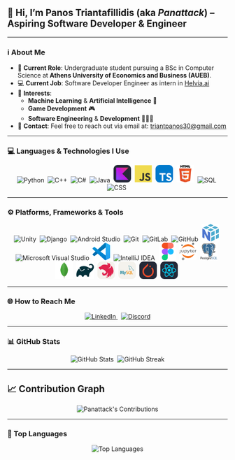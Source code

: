 ## 👋 Hi, I’m Panos Triantafillidis (aka *Panattack*) – Aspiring Software Developer & Engineer

---

### ℹ️ About Me

- 🔭 **Current Role**: Undergraduate student pursuing a BSc in Computer Science at **Athens University of Economics and Business (AUEB)**.
- :computer: **Current Job**: Software Developer Engineer as intern in [Helvia.ai](https://helvia.ai/)
- 🌱 **Interests**: 
  - **Machine Learning** & **Artificial Intelligence** 🤖
  - **Game Development** :video_game: 
  - **Software Engineering** & **Development** 👩🏻‍💻
- 💬 **Contact**: Feel free to reach out via email at: [triantpanos30@gmail.com](mailto:triantpanos30@gmail.com)

---

### 💻 Languages & Technologies I Use

<div align="center">
  <img src="https://cdn-icons-png.flaticon.com/128/5968/5968350.png" title="Python" alt="Python" width="40" height="40">&nbsp;
  <img src="https://cdn-icons-png.flaticon.com/128/6132/6132222.png" title="C++" alt="C++" width="40" height="40">&nbsp;
  <img src="https://cdn-icons-png.flaticon.com/128/6132/6132221.png" title="C#" alt="C#" width="40" height="40">&nbsp;
  <img src="https://cdn-icons-png.flaticon.com/128/5968/5968282.png" title="Java" alt="Java" width="40" height="40">&nbsp;
  <img src="https://github.com/tandpfun/skill-icons/blob/main/icons/Kotlin-Dark.svg" title="Kotlin" alt="Kotlin" width="40" height="40">&nbsp;
  <img src="https://github.com/devicons/devicon/blob/master/icons/javascript/javascript-original.svg" title="JavaScript" alt="JavaScript" width="40" height="40">&nbsp;
  <img src="https://github.com/tandpfun/skill-icons/blob/main/icons/TypeScript.svg" title="TypeScript" alt="TypeScript" width="40" height="40">&nbsp;
  <img src="https://github.com/devicons/devicon/blob/master/icons/html5/html5-original-wordmark.svg" title="HTML5" alt="HTML5" width="40" height="40">&nbsp;
  <img src="https://cdn-icons-png.flaticon.com/128/2772/2772128.png" title="SQL" alt="SQL" width="40" height="40">&nbsp;
  <img src="https://cdn-icons-png.flaticon.com/128/5968/5968242.png" title="CSS" alt="CSS" width="40" height="40">&nbsp;
</div>

---

### ⚙️ Platforms, Frameworks & Tools

<div align="center">
  <img src="https://cdn-icons-png.flaticon.com/128/5969/5969294.png" title="Unity" alt="Unity" width="40" height="40">&nbsp;
  <img src="https://cdn-icons-png.flaticon.com/128/9307/9307630.png" title="Django" alt="Django" width="40" height="40">&nbsp;
  <img src="https://cdn-icons-png.flaticon.com/128/270/270780.png" title="Android Studio" alt="Android Studio" width="40" height="40">&nbsp;
  <img src="https://cdn-icons-png.flaticon.com/128/8695/8695385.png" title="Git" alt="Git" width="40" height="40">&nbsp;
  <img src="https://cdn-icons-png.flaticon.com/128/5968/5968853.png" title="GitLab" alt="GitLab" width="40" height="40">&nbsp;
  <img src="https://cdn-icons-png.flaticon.com/128/11104/11104255.png" title="GitHub" alt="GitHub" width="40" height="40">&nbsp;
  <img src="https://github.com/devicons/devicon/blob/master/icons/numpy/numpy-original.svg" title="Numpy" alt="Numpy" width="40" height="40">&nbsp;
  <img src="https://cdn-icons-png.flaticon.com/128/906/906324.png" title="Microsoft Visual Studio" alt="Microsoft Visual Studio" width="40" height="40">&nbsp;
  <img src="https://github.com/devicons/devicon/blob/master/icons/vscode/vscode-original.svg" title="VSCode" alt="VSCode" width="40" height="40">&nbsp;
  <img src="https://media.giphy.com/media/iJWXxAr2Za6EtN2Row/giphy.gif" title="IntelliJ IDEA" alt="IntelliJ IDEA" width="40" height="40">&nbsp;
  <img src="https://raw.githubusercontent.com/devicons/devicon/55609aa5bd817ff167afce0d965585c92040787a/icons/figma/figma-original.svg" title="Figma" alt="Figma" width="40" height="40">&nbsp;
  <img src="https://github.com/devicons/devicon/blob/master/icons/jupyter/jupyter-original-wordmark.svg" title="Jupyter" alt="Jupyter" width="40" height="40">&nbsp;
  <img src="https://github.com/devicons/devicon/blob/master/icons/postgresql/postgresql-original-wordmark.svg" title="PostgreSQL" alt="PostgreSQL" width="40" height="40">&nbsp;
  <img src="https://github.com/devicons/devicon/blob/master/icons/mongodb/mongodb-original.svg" title="MongoDB" alt="MongoDB" width="40" height="40">&nbsp;
  <img src="https://github.com/devicons/devicon/blob/master/icons/gradle/gradle-original.svg" title="Gradle" alt="Gradle" width="40" height="40">&nbsp;
  <img src="https://github.com/tandpfun/skill-icons/blob/main/icons/NestJS-Light.svg" title="NestJS" alt="NestJS" width="40" height="40">&nbsp;
  <img src="https://github.com/tandpfun/skill-icons/blob/main/icons/MySQL-Light.svg" title="MySQL" alt="MySQL" width="40" height="40">&nbsp;
  <img src="https://github.com/tandpfun/skill-icons/blob/main/icons/PyTorch-Dark.svg" title="PyTorch" alt="PyTorch" width="40" height="40">&nbsp;
  <img src="https://github.com/tandpfun/skill-icons/blob/main/icons/React-Dark.svg" title="React" alt="React" width="40" height="40">&nbsp;
</div>

---

### 🌐 How to Reach Me

<div align="center">
    <a href='https://www.linkedin.com/in/panos-triantafillidis-709aa927b'>
        <img src="https://cdn-icons-png.flaticon.com/128/2504/2504923.png" title="LinkedIn" alt="LinkedIn" width="40" height="40">
    </a>&nbsp;
    <a href='https://www.discordapp.com/users/767782811942912010'>
        <img src="https://cdn-icons-png.flaticon.com/128/2111/2111370.png" title="Discord" alt="Discord" width="40" height="40">
    </a>
</div>

---

### 📊 GitHub Stats

<div align="center">
    <img src="https://github-readme-stats.vercel.app/api?username=Panattack&hide=issues,prs&include_all_commits=true&show_icons=true&rank_icon=github&text_bold=false&theme=tokyonight&border_radius=20&text_color=94e2d5&bg_color=1e1e2e" alt="GitHub Stats">&nbsp;
    <img src="http://github-readme-streak-stats.herokuapp.com?user=Panattack&theme=dracula&border_radius=20" alt="GitHub Streak">
</div>

---

## 📈 Contribution Graph
<div align="center">
<img src="https://github.pumbas.net/api/contributions/Panattack" alt="Panattack's Contributions"/>
</div>

---

### 📜 Top Languages

<div align="center">
    <img src="https://github-readme-stats.vercel.app/api/top-langs/?username=Panattack&layout=compact&theme=darcula&border_radius=20&text_color=94e2d5&bg_color=1e1e2e" alt="Top Languages">
</div>
